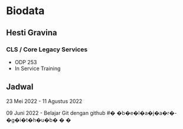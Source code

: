 # Biodata
## Hesti Gravina
### CLS / Core Legacy Services
- ODP 253
- In Service Training
## Jadwal
23 Mei 2022 - 11 Agustus 2022

09 Juni 2022 - Belajar Git dengan github
#� �b�e�l�a�j�a�r�-�g�i�t�h�u�b� � �
